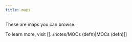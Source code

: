 ```yaml
---
title: maps
---
```

These are maps you can browse.

To learn more, visit [[../notes/MOCs (defn)|MOCs (defn)]]